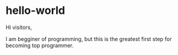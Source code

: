 # hello-world

Hi visitors,

I am begginer of programming, but this is the greatest first step for becoming top programmer.
